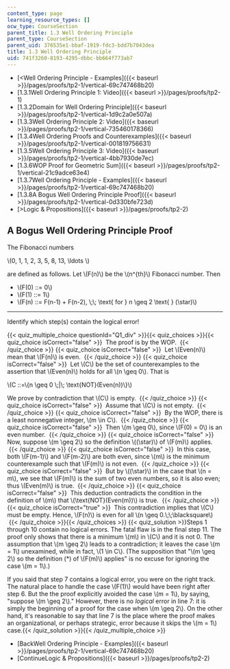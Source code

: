 ```yaml
---
content_type: page
learning_resource_types: []
ocw_type: CourseSection
parent_title: 1.3 Well Ordering Principle
parent_type: CourseSection
parent_uid: 376535e1-bbaf-1919-fdc3-bdd7b7043dea
title: 1.3 Well Ordering Principle
uid: 741f3260-8193-4295-dbbc-bb664f773ab7
---
```


*   [\<Well Ordering Principle - Examples]({{< baseurl >}}/pages/proofs/tp2-1/vertical-69c747468b20)
*   [1.3.1Well Ordering Principle 1: Video]({{< baseurl >}}/pages/proofs/tp2-1)
*   [1.3.2Domain for Well Ordering Principle]({{< baseurl >}}/pages/proofs/tp2-1/vertical-1d9c2a0e507a)
*   [1.3.3Well Ordering Principle 2: Video]({{< baseurl >}}/pages/proofs/tp2-1/vertical-735460178366)
*   [1.3.4Well Ordering Proofs and Counterexamples]({{< baseurl >}}/pages/proofs/tp2-1/vertical-001819756631)
*   [1.3.5Well Ordering Principle 3: Video]({{< baseurl >}}/pages/proofs/tp2-1/vertical-4bb7930de7ec)
*   [1.3.6WOP Proof for Geometric Sum]({{< baseurl >}}/pages/proofs/tp2-1/vertical-21c9adce63e4)
*   [1.3.7Well Ordering Principle - Examples]({{< baseurl >}}/pages/proofs/tp2-1/vertical-69c747468b20)
*   [1.3.8A Bogus Well Ordering Principle Proof]({{< baseurl >}}/pages/proofs/tp2-1/vertical-0d330bfe723d)
*   [\>Logic & Propositions]({{< baseurl >}}/pages/proofs/tp2-2)

A Bogus Well Ordering Principle Proof
-------------------------------------

  

The Fibonacci numbers

\\(0, 1, 1, 2, 3, 5, 8, 13, \\ldots \\)

are defined as follows. Let \\(F(n)\\) be the \\(n^{th}\\) Fibonacci number. Then

*   \\(F(0) ::= 0\\)
*   \\(F(1) ::= 1\\)
*   \\(F(n) ::= F(n-1) + F(n-2), \\;\\; \\text{ for } n \\geq 2 \\text{ } (\\star)\\)

* * *

  

Identify which step(s) contain the logical error!

{{< quiz_multiple_choice questionId="Q1_div" >}}{{< quiz_choices >}}{{< quiz_choice isCorrect="false" >}}&nbsp; The proof is by the WOP. &nbsp;{{< /quiz_choice >}}
{{< quiz_choice isCorrect="false" >}}&nbsp; Let \\(Even(n)\\) mean that \\(F(n)\\) is even. &nbsp;{{< /quiz_choice >}}
{{< quiz_choice isCorrect="false" >}}&nbsp; Let \\(C\\) be the set of counterexamples to the assertion that \\(Even(n)\\) holds for all \\(n \\geq 0\\). That is

\\(C ::=\\{n \\geq 0 \\;|\\; \\text{NOT}(Even(n))\\}\\)

We prove by contradiction that \\(C\\) is empty. &nbsp;{{< /quiz_choice >}}
{{< quiz_choice isCorrect="false" >}}&nbsp; Assume that \\(C\\) is not empty. &nbsp;{{< /quiz_choice >}}
{{< quiz_choice isCorrect="false" >}}&nbsp; By the WOP, there is a least nonnegative integer, \\(m \\in C\\). &nbsp;{{< /quiz_choice >}}
{{< quiz_choice isCorrect="false" >}}&nbsp; Then \\(m \\geq 0\\), since \\(F(0) = 0\\) is an even number. &nbsp;{{< /quiz_choice >}}
{{< quiz_choice isCorrect="false" >}}&nbsp; Now, suppose \\(m \\geq 2\\) so the definition \\((\\star)\\) of \\(F(m)\\) applies. &nbsp;{{< /quiz_choice >}}
{{< quiz_choice isCorrect="false" >}}&nbsp; In this case, both \\(F(m-1)\\) and \\(F(m-2)\\) are both even, since \\(m\\) is the minimum counterexample such that \\(F(m)\\) is not even. &nbsp;{{< /quiz_choice >}}
{{< quiz_choice isCorrect="false" >}}&nbsp; But by \\((\\star)\\) in the case that \\(n = m\\), we see that \\(F(m)\\) is the sum of two even numbers, so it is also even; thus \\(Even(m)\\) is true. &nbsp;{{< /quiz_choice >}}
{{< quiz_choice isCorrect="false" >}}&nbsp; This deduction contradicts the condition in the definition of \\(m\\) that \\(\\text{NOT}(Even(m))\\) is true. &nbsp;{{< /quiz_choice >}}
{{< quiz_choice isCorrect="true" >}}&nbsp; This contradiction implies that \\(C\\) must be empty. Hence, \\(F(n)\\) is even for all \\(n \\geq 0.\\;\\;\\blacksquare\\) &nbsp;{{< /quiz_choice >}}{{< /quiz_choices >}}
{{< quiz_solution >}}Steps 1 through 10 contain no logical errors. The fatal flaw is in the final step 11. The proof only shows that there is a minimum \\(m\\) in \\(C\\) and it is not 0. The assumption that \\(m \\geq 2\\) leads to a contradiction; it leaves the case \\(m = 1\\) unexamined, while in fact, \\(1 \\in C\\). (The supposition that "\\(m \\geq 2\\) so the definition (\*) of \\(F(m)\\) applies" is no excuse for ignoring the case \\(m = 1\\).)

If you said that step 7 contains a logical error, you were on the right track. The natural place to handle the case \\(F(1)\\) would have been right after step 6. But the the proof explicitly avoided the case \\(m = 1\\), by saying, "suppose \\(m \\geq 2\\)." However, there is no _logical_ error in line 7: it is simply the beginning of a proof for the case when \\(m \\geq 2\\). On the other hand, it's reasonable to say that line 7 is the place where the proof makes an organizational, or perhaps strategic, error because it skips the \\(m = 1\\) case.{{< /quiz_solution >}}{{< /quiz_multiple_choice >}}

*   [BackWell Ordering Principle - Examples]({{< baseurl >}}/pages/proofs/tp2-1/vertical-69c747468b20)
*   [ContinueLogic & Propositions]({{< baseurl >}}/pages/proofs/tp2-2)